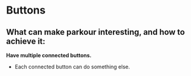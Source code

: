 # Buttons

## What can make parkour interesting, and how to achieve it:

**Have multiple connected buttons.**
- Each connected button can do something else.